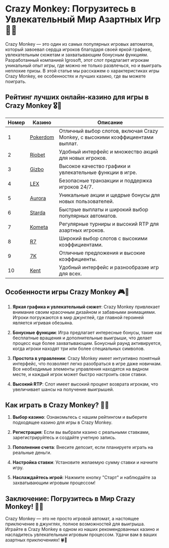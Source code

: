 # Crazy Monkey: Погрузитесь в Увлекательный Мир Азартных Игр 🎰🐒

Crazy Monkey — это один из самых популярных игровых автоматов, который завоевал сердца игроков благодаря своей яркой графике, увлекательным сюжетам и захватывающим бонусным функциям. Разработанный компанией Igrosoft, этот слот предлагает игрокам уникальный опыт игры, где можно не только развлечься, но и выиграть неплохие призы. В этой статье мы расскажем о характеристиках игры Crazy Monkey, ее особенностях и лучших казино, где вы можете поиграть.

## Рейтинг лучших онлайн-казино для игры в Crazy Monkey 🎖️🌟

| Номер | Казино | Описание |
|-------|--------|----------|
| 1 | [Pokerdom](https://brandplay.link/4k77v2yx) | Отличный выбор слотов, включая Crazy Monkey, с высокими коэффициентами выплат. |
| 2 | [Riobet](https://brandplay.link/7xBLTPyj) | Удобный интерфейс и множество акций для новых игроков. |
| 3 | [Gizbo](https://brandplay.link/bprXw4YV) | Высокое качество графики и увлекательные функции в игре. |
| 4 | [LEX](https://brandplay.link/zW4hdDFV) | Безопасные транзакции и поддержка игроков 24/7. |
| 5 | [Aurora](https://10trafic-stat2.com/click/668546556bcc6313411604bd/6766/13032/subaccount) | Уникальные акции и щедрые бонусы для новых пользователей. |
| 6 | [Starda](https://brandplay.link/fB7xwRFL) | Быстрые выплаты и широкий выбор популярных автоматов. |
| 7 | [Kometa](https://brandplay.link/8ZymQJV8) | Регулярные турниры и высокий RTP для азартных игроков. |
| 8 | [R7](https://brandplay.link/bMd3Yjsw) | Широкий выбор слотов с высокими коэффициентами. |
| 9 | [7K](https://brandplay.link/BvQyFShp) | Отличные предложения и высокие коэффициенты. |
| 10 | [Kent](https://brandplay.link/Fv2WP3js) | Удобный интерфейс и разнообразие игр для всех. |

## Особенности игры Crazy Monkey 🎮🌟

1. **Яркая графика и увлекательный сюжет**: Crazy Monkey привлекает внимание своим красочным дизайном и забавными анимациями. Игроки погружаются в мир джунглей, где главной героиней является игривая обезьяна.

2. **Бонусные функции**: Игра предлагает интересные бонусы, такие как бесплатные вращения и дополнительные выигрыши, что делает процесс еще более захватывающим. Бонусный раунд активируется, когда игроки находят три или более специальных символов.

3. **Простота в управлении**: Crazy Monkey имеет интуитивно понятный интерфейс, что позволяет легко разобраться в игре даже новичкам. Все необходимые элементы управления находятся на видном месте, и каждый игрок может быстро настроить свои ставки.

4. **Высокий RTP**: Слот имеет высокий процент возврата игрокам, что увеличивает шансы на получение выигрышей.

## Как играть в Crazy Monkey? 🚀💡

1. **Выбор казино**: Ознакомьтесь с нашим рейтингом и выберите подходящее казино для игры в Crazy Monkey.

2. **Регистрация**: Если вы выбрали казино с реальными ставками, зарегистрируйтесь и создайте учетную запись.

3. **Пополнение счета**: Внесите депозит, если планируете играть на реальные деньги.

4. **Настройка ставки**: Установите желаемую сумму ставки и начните игру.

5. **Наслаждайтесь игрой**: Нажмите кнопку "Старт" и наблюдайте за захватывающим игровым процессом!

## Заключение: Погрузитесь в Мир Crazy Monkey! 🌟🎉

Crazy Monkey — это не просто игровой автомат, а настоящее приключение в джунглях, полное возможностей для выигрыша. Играйтe в Crazy Monkey в одном из наших рекомендованных казино и насладитесь увлекательным игровым процессом. Удачи вам в ваших азартных приключениях! 🍀🐒

